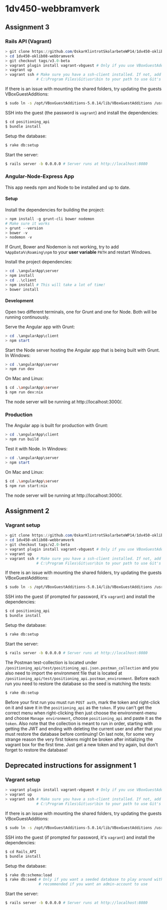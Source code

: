 # 1dv450-webbramverk

## Assignment 3

### Rails API (Vagrant)
``` Powershell
> git clone https://github.com/OskarKlintrotSkolarbeteWP14/1dv450-oklib08-webbramverk.git
> cd 1dv450-oklib08-webbramverk
> git checkout tags/v3.0-beta
> vagrant plugin install vagrant-vbguest # Only if you use VBoxGuestAdditions
> vagrant up
> vagrant ssh # Make sure you have a ssh-client installed. If not, add
              # C:\Program Files\Git\usr\bin to your path to use Git's
```

If there is an issue with mounting the shared folders, try updating the guests VBoxGuestAdditions:
``` Bash
$ sudo ln -s /opt/VBoxGuestAdditions-5.0.14/lib/VBoxGuestAdditions /usr/lib/VBoxGuestAdditions #5.0.14 should match the VBoxGuestAdditions on your host
```

SSH into the guest (the password is `vagrant`) and install the dependencies:
``` Bash
$ cd positioning_api
$ bundle install
```

Setup the database:
``` Bash
$ rake db:setup
```

Start the server:
``` Bash
$ rails server -b 0.0.0.0 # Server runs at http://localhost:8080
```

### Angular-Node-Express App

This app needs npm and Node to be installed and up to date.

#### Setup

Install the dependencies for building the project:
```Powershell
> npm install -g grunt-cli bower nodemon
# Make sure it works
> grunt --version
> bower -v
> nodemon -v
```

If Grunt, Bower and Nodemon is not working, try to add `%AppData%\Roaming\npm` to your __user variable__ `PATH` and restart Windows.

Install the project dependencies:
```Powershell
> cd .\angularApp\server
> npm install
> cd ..\client
> npm install # This will take a lot of time!
> bower install
```

#### Development

Open two different terminals, one for Grunt and one for Node. Both will be running continuously.

Serve the Angular app with Grunt:
```Powershell
> cd .\angularApp\client
> npm start
```

Start the Node server hosting the Angular app that is being built with Grunt. In Windows:
```Powershell
> cd .\angularApp\server
> npm run dev
```

On Mac and Linux:
```Bash
$ cd .\angularApp\server
$ npm run dev:nix
```

The node server will be running at http://localhost:3000/.

### Production

The Angular app is built for production with Grunt:
```Powershell
> cd .\angularApp\client
> npm run build
```

Test it with Node. In Windows:
```Powershell
> cd .\angularApp\server
> npm start
```

On Mac and Linux:
```Bash
$ cd .\angularApp\server
$ npm run start:nix
```

The node server will be running at http://localhost:3000/.

## Assignment 2

### Vagrant setup
``` Powershell
> git clone https://github.com/OskarKlintrotSkolarbeteWP14/1dv450-oklib08-webbramverk.git
> cd 1dv450-oklib08-webbramverk
> git checkout tags/v2.0-beta
> vagrant plugin install vagrant-vbguest # Only if you use VBoxGuestAdditions
> vagrant up
> vagrant ssh # Make sure you have a ssh-client installed. If not, add
              # C:\Program Files\Git\usr\bin to your path to use Git's
```

If there is an issue with mounting the shared folders, try updating the guests VBoxGuestAdditions:
``` Bash
$ sudo ln -s /opt/VBoxGuestAdditions-5.0.14/lib/VBoxGuestAdditions /usr/lib/VBoxGuestAdditions #5.0.14 should match the VBoxGuestAdditions on your host
```

SSH into the guest (if prompted for password, it's `vagrant`) and install the dependencies:
``` Bash
$ cd positioning_api
$ bundle install
```

Setup the database:
``` Bash
$ rake db:setup
```

Start the server:
``` Bash
$ rails server -b 0.0.0.0 # Server runs at http://localhost:8080
```

The Postman test-collection is located under `/positioning_api/test/positioning_api.json.postman_collection` and you also need to import the environment file that is located at `/positioning_api/test/positioning_api.postman_environment`. Before each run you need to restore the database so the seed is matching the tests:
``` Bash
$ rake db:setup
```
Before your first run you must run `POST auth`, mark the token and right-click on it and save it in the `positioning_api` as the `token`. If you can't get the correct menu when right-clicking then just choose the environment-menu and choose `Manage environment`, choose `positioning_api` and paste it as the `token`. Also note that the collection is meant to run in order, starting with getting the JWT and ending with deleting the current user and after that you must restore the database before continuing! On last note, for some very strange reason the very first tokens might be broken after initializing the vagrant box for the first time. Just get a new token and try again, but don't forget to restore the database!

## Deprecated instructions for assignment 1
### Vagrant setup
``` Powershell
> vagrant plugin install vagrant-vbguest # Only if you use VBoxGuestAdditions
> vagrant up
> vagrant ssh # Make sure you have a ssh-client installed. If not, add
              # C:\Program Files\Git\usr\bin to your path to use Git's
```

If there is an issue with mounting the shared folders, try updating the guests VBoxGuestAdditions:
``` Bash
$ sudo ln -s /opt/VBoxGuestAdditions-5.0.14/lib/VBoxGuestAdditions /usr/lib/VBoxGuestAdditions #5.0.14 should match the VBoxGuestAdditions on your host
```

SSH into the guest (if prompted for password, it's `vagrant`) and install the dependencies:
``` Bash
$ cd Rails_API
$ bundle install
```

Setup the database:
``` Bash
$ rake db:schema:load
$ rake db:seed # Only if you want a seeded database to play around with,    
               # recommended if you want an admin-account to use
```

Start the server:
``` Bash
$ rails server -b 0.0.0.0 # Server runs at http://localhost:8080
```
